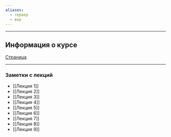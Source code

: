 ```yaml
---
aliases:
  - тервер
  - вер
---
```

---
## Информация о курсе
[Страница](https://math.hse.ru/prob_th_dym2425)


---

### Заметки с лекций
 - [[Лекция 1]]
 - [[Лекция 2]]
 - [[Лекция 3]]
 - [[Лекция 4]]
 - [[Лекция 5]]
 - [[Лекция 6]]
 - [[Лекция 7]]
 - [[Лекция 8]]
 - [[Лекция 9]]